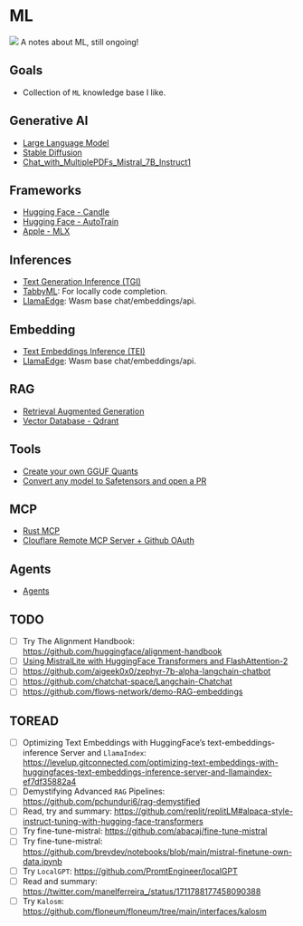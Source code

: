# ML

![](/assets/kat.png) <span class="speech-bubble">A notes about ML, still ongoing!</span>

## Goals

- Collection of `ML` knowledge base I like.

## Generative AI

- [Large Language Model](large-language-model.md)
- [Stable Diffusion](stable-diffusion.md)
- [Chat_with_MultiplePDFs_Mistral_7B_Instruct1](rag/Chat_with_MultiplePDFs_Mistral_7B_Instruct1.ipynb)

## Frameworks

- [Hugging Face - Candle](frameworks/huggingface-candle.md)
- [Hugging Face - AutoTrain](frameworks/huggingface-autotrain.md)
- [Apple - MLX](frameworks/apple-mlx.md)

## Inferences

- [Text Generation Inference (TGI)](infer/huggingface-text-generation-inference.md)
- [TabbyML](infer/tabbyml.md): For locally code completion.
- [LlamaEdge](https://github.com/LlamaEdge/LlamaEdge): Wasm base chat/embeddings/api.

## Embedding

- [Text Embeddings Inference (TEI)](https://huggingface.co/docs/text-embeddings-inference/en/index)
- [LlamaEdge](https://github.com/LlamaEdge/LlamaEdge): Wasm base chat/embeddings/api.

## RAG

- [Retrieval Augmented Generation](rag/mod.md)
- [Vector Database - Qdrant](rag/vector-db-qdrant.md)

## Tools

- [Create your own GGUF Quants](https://huggingface.co/spaces/ggml-org/gguf-my-repo)
- [Convert any model to Safetensors and open a PR](https://huggingface.co/spaces/safetensors/convert)

## MCP

- [Rust MCP](https://github.com/modelcontextprotocol/rust-sdk)
- [Clouflare Remote MCP Server + Github OAuth](https://github.com/cloudflare/ai/blob/main/demos/remote-mcp-github-oauth/README.md)

## Agents
- [Agents](agents/mod.md)

## TODO

- [ ] Try The Alignment Handbook: https://github.com/huggingface/alignment-handbook
- [ ] [Using MistralLite with HuggingFace Transformers and FlashAttention-2](https://github.com/awslabs/extending-the-context-length-of-open-source-llms/blob/main/MistralLite/huggingface-transformers/example_usage.ipynb)
- [ ] https://github.com/aigeek0x0/zephyr-7b-alpha-langchain-chatbot
- [ ] https://github.com/chatchat-space/Langchain-Chatchat
- [ ] https://github.com/flows-network/demo-RAG-embeddings

## TOREAD

- [ ] Optimizing Text Embeddings with HuggingFace’s text-embeddings-inference Server and `LlamaIndex`: https://levelup.gitconnected.com/optimizing-text-embeddings-with-huggingfaces-text-embeddings-inference-server-and-llamaindex-ef7df35882a4
- [ ] Demystifying Advanced `RAG` Pipelines: https://github.com/pchunduri6/rag-demystified
- [ ] Read, try and summary: https://github.com/replit/replitLM#alpaca-style-instruct-tuning-with-hugging-face-transformers
- [ ] Try fine-tune-mistral: https://github.com/abacaj/fine-tune-mistral
- [ ] Try fine-tune-mistral: https://github.com/brevdev/notebooks/blob/main/mistral-finetune-own-data.ipynb
- [ ] Try `LocalGPT`: https://github.com/PromtEngineer/localGPT
- [ ] Read and summary: https://twitter.com/manelferreira_/status/1711788177458090388
- [ ] Try `Kalosm`: https://github.com/floneum/floneum/tree/main/interfaces/kalosm
